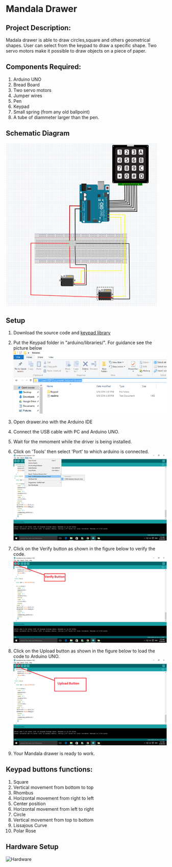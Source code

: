 # Mandala Drawer
## Project Description:
Madala drawer is able to draw  circles,square and others geometrical shapes. User can select from the keypad to draw a specific shape.
Two servo motors make it possible to draw objects on a piece of paper.

## Components Required:
1.	Arduino UNO
2.	Bread Board
3.	Two servo motors
4.	Jumper wires 
5.	Pen
6.	Keypad
7.	Small spring (from any old ballpoint)
8.	A tube of diammeter larger than the pen.

## Schematic Diagram
![Schematic](https://github.com/artyar-tui/mandala-drawer/blob/master/Schematic/Schematic.PNG)

## Setup
1. Download the source code and [keypad library](http://playground.arduino.cc/Code/Keypad#Download)
2. Put the Keypad folder in "arduino/libraries/". For guidance see the picture below ![Path](https://github.com/artyar-tui/mandala-drawer/blob/master/Schematic/fig1.PNG)

3. Open drawer.ino with the Arduino IDE 
4. Connect the USB cable with PC and Arduino UNO. 
5. Wait for the mmoment while the driver is being installed.

6. Click on 'Tools' then select 'Port' to which arduino is connected. ![Port](https://github.com/artyar-tui/mandala-drawer/blob/master/Schematic/fig2.png)

7. Click on the Verify button as shown in the figure below to verify the code.![Verify](https://github.com/artyar-tui/mandala-drawer/blob/master/Schematic/fig3.png)

8. Click on the Upload button as shown in the figure below to load the code to Arduino UNO.![Upload](https://github.com/artyar-tui/mandala-drawer/blob/master/Schematic/fig4.png)

9. Your Mandala drawer is ready to work.

## Keypad buttons functions:
1.  Square
2.  Vertical movement from bottom to top
3.  Rhombus
4.  Horizontal movement from right to left
5.  Center position
6.  Horizontal movement from left to right
7.  Circle
8.  Vertical movement from top to bottom
9.  Lissajous Curve
0.  Polar Rose

## Hardware Setup
![Hardware](https://github.com/artyar-tui/mandala-drawer/blob/master/Schematic/20160630_073728.jpg)
